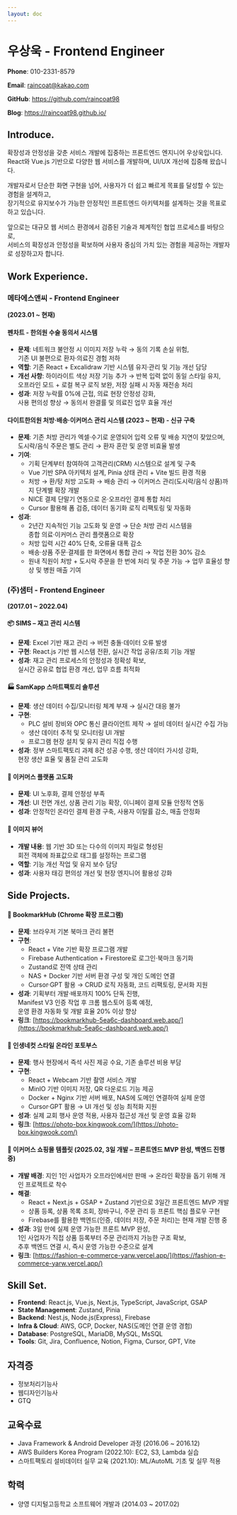 ```yaml
---
layout: doc
---
```


# **우상욱 - Frontend Engineer**

**Phone**: 010-2331-8579

**Email**: raincoat@kakao.com

**GitHub**: https://github.com/raincoat98

**Blog**: https://raincoat98.github.io/

## **Introduce.**

확장성과 안정성을 갖춘 서비스 개발에 집중하는 프론트엔드 엔지니어 우상욱입니다.  
React와 Vue.js 기반으로 다양한 웹 서비스를 개발하며, UI/UX 개선에 집중해 왔습니다.

개발자로서 단순한 화면 구현을 넘어, 사용자가 더 쉽고 빠르게 목표를 달성할 수 있는 경험을 설계하고,  
장기적으로 유지보수가 가능한 안정적인 프론트엔드 아키텍처를 설계하는 것을 목표로 하고 있습니다.

앞으로는 대규모 웹 서비스 환경에서 검증된 기술과 체계적인 협업 프로세스를 바탕으로,  
서비스의 확장성과 안정성을 확보하며 사용자 중심의 가치 있는 경험을 제공하는 개발자로 성장하고자 합니다.

## **Work Experience.**

### **메타에스앤씨 - Frontend Engineer**

**(2023.01 ~ 현재)**

#### **펜차트 - 한의원 수술 동의서 시스템**

- **문제**: 네트워크 불안정 시 이미지 저장 누락 → 동의 기록 손실 위험,<br> 기존 UI 불편으로 환자·의료진 경험 저하
- **역할**: 기존 React + Excalidraw 기반 시스템 유지·관리 및 기능 개선 담당
- **개선 사항**: 하이라이트 색상 저장 기능 추가 → 반복 입력 없이 동일 스타일 유지,<br>
  오프라인 모드 + 로컬 복구 로직 보완, 저장 실패 시 자동 재전송 처리
- **성과**: 저장 누락률 0%에 근접, 의료 현장 안정성 강화,<br>
  사용 편의성 향상 → 동의서 완결률 및 의료진 업무 효율 개선

#### **다이트한의원 처방·배송·이커머스 관리 시스템 (2023 ~ 현재) - 신규 구축**

- **문제**: 기존 처방 관리가 엑셀·수기로 운영되어 입력 오류 및 배송 지연이 잦았으며,<br>
  도시락/음식 주문은 별도 관리 → 환자 혼란 및 운영 비효율 발생
- **기여**:
  - 기획 단계부터 참여하여 고객관리(CRM) 시스템으로 설계 및 구축
  - Vue 기반 SPA 아키텍처 설계, Pinia 상태 관리 + Vite 빌드 환경 적용
  - 처방 → 환/탕 처방 고도화 → 배송 관리 → 이커머스 관리(도시락/음식 상품)까지 단계별 확장 개발
  - NICE 결제 단말기 연동으로 온·오프라인 결제 통합 처리
  - Cursor 활용해 폼 검증, 데이터 동기화 로직 리팩토링 및 자동화
- **성과**:
  - 2년간 지속적인 기능 고도화 및 운영 → 단순 처방 관리 시스템을<br>
    종합 의료·이커머스 관리 플랫폼으로 확장
  - 처방 입력 시간 40% 단축, 오류율 대폭 감소
  - 배송·상품 주문·결제를 한 화면에서 통합 관리 → 작업 전환 30% 감소
  - 원내 직원이 처방 + 도시락 주문을 한 번에 처리 및 주문 가능 → 업무 효율성 향상 및 병원 매출 기여

### **(주)샘터 - Frontend Engineer**

**(2017.01 ~ 2022.04)**

#### **📦 SIMS – 재고 관리 시스템**

- **문제**: Excel 기반 재고 관리 → 버전 충돌·데이터 오류 발생
- **구현**: React.js 기반 웹 시스템 전환, 실시간 작업 공유/조회 기능 개발
- **성과**: 재고 관리 프로세스의 안정성과 정확성 확보,<br>
  실시간 공유로 협업 환경 개선, 업무 흐름 최적화

#### **🏭 SamKapp 스마트팩토리 솔루션**

- **문제**: 생산 데이터 수집/모니터링 체계 부재 → 실시간 대응 불가
- **구현**:
  - PLC 설비 장비와 OPC 통신 클라이언트 제작 → 설비 데이터 실시간 수집 가능
  - 생산 데이터 추적 및 모니터링 UI 개발
  - 프로그램 현장 설치 및 유지 관리 직접 수행
- **성과**: 정부 스마트팩토리 과제 8건 성공 수행, 생산 데이터 가시성 강화,<br>
  현장 생산 효율 및 품질 관리 고도화

#### **🛒 이커머스 플랫폼 고도화**

- **문제**: UI 노후화, 결제 안정성 부족
- **개선**: UI 전면 개선, 상품 관리 기능 확장, 이니페이 결제 모듈 안정적 연동
- **성과**: 안정적인 온라인 결제 환경 구축, 사용자 이탈률 감소, 매출 안정화

#### **📐 이미지 뷰어**

- **개발 내용**: 웹 기반 3D 또는 다수의 이미지 파일로 형성된<br>
  회전 객체에 좌표값으로 태그를 설정하는 프로그램
- **역할**: 기능 개선 작업 및 유지 보수 담당
- **성과**: 사용자 태깅 편의성 개선 및 현장 엔지니어 활용성 강화

## **Side Projects.**

#### **🔖 BookmarkHub (Chrome 확장 프로그램)**

- **문제**: 브라우저 기본 북마크 관리 불편
- **구현**:
  - React + Vite 기반 확장 프로그램 개발
  - Firebase Authentication + Firestore로 로그인·북마크 동기화
  - Zustand로 전역 상태 관리
  - NAS + Docker 기반 서버 환경 구성 및 개인 도메인 연결
  - Cursor·GPT 활용 → CRUD 로직 자동화, 코드 리팩토링, 문서화 지원
- **성과**: 기획부터 개발·배포까지 100% 단독 진행,<br>
  Manifest V3 인증 작업 후 크롬 웹스토어 등록 예정,<br>
  운영 환경 자동화 및 개발 효율 20% 이상 향상
- **링크**: [https://bookmarkhub-5ea6c-dashboard.web.app/](https://bookmarkhub-5ea6c-dashboard.web.app/)

#### **📸 인생네컷 스타일 온라인 포토부스**

- **문제**: 행사 현장에서 즉석 사진 제공 수요, 기존 솔루션 비용 부담
- **구현**:
  - React + Webcam 기반 촬영 서비스 개발
  - MinIO 기반 이미지 저장, QR 다운로드 기능 제공
  - Docker + Nginx 기반 서버 배포, NAS에 도메인 연결하여 실제 운영
  - Cursor·GPT 활용 → UI 개선 및 성능 최적화 지원
- **성과**: 실제 교회 행사 운영 적용, 사용자 접근성 개선 및 운영 효율 강화
- **링크**: [https://photo-box.kingwook.com/](https://photo-box.kingwook.com/)

#### **🛒 이커머스 쇼핑몰 템플릿 (2025.02, 3일 개발 – 프론트엔드 MVP 완성, 백엔드 진행 중)**

- **개발 배경**: 지인 1인 사업자가 오프라인에서만 판매 → 온라인 확장을 돕기 위해 개인 프로젝트로 착수
- **해결**:
  - React + Next.js + GSAP + Zustand 기반으로 3일간 프론트엔드 MVP 개발
  - 상품 등록, 상품 목록 조회, 장바구니, 주문 관리 등 프론트 핵심 플로우 구현
  - Firebase를 활용한 백엔드(인증, 데이터 저장, 주문 처리)는 현재 개발 진행 중
- **성과**: 3일 만에 실제 운영 가능한 프론트 MVP 완성,<br>
  1인 사업자가 직접 상품 등록부터 주문 관리까지 가능한 구조 확보,<br>
  추후 백엔드 연결 시, 즉시 운영 가능한 수준으로 설계
- **링크**: [https://fashion-e-commerce-yarw.vercel.app/](https://fashion-e-commerce-yarw.vercel.app/)

## **Skill Set.**

- **Frontend**: React.js, Vue.js, Next.js, TypeScript, JavaScript, GSAP
- **State Management**: Zustand, Pinia
- **Backend**: Nest.js, Node.js(Express), Firebase
- **Infra & Cloud**: AWS, GCP, Docker, NAS(도메인 연결 운영 경험)
- **Database**: PostgreSQL, MariaDB, MySQL, MsSQL
- **Tools**: Git, Jira, Confluence, Notion, Figma, Cursor, GPT, Vite

## **자격증**

- 정보처리기능사
- 웹디자인기능사
- GTQ

## **교육수료**

- Java Framework & Android Developer 과정 (2016.06 ~ 2016.12)
- AWS Builders Korea Program (2022.10): EC2, S3, Lambda 실습
- 스마트팩토리 설비데이터 실무 교육 (2021.10): ML/AutoML 기초 및 실무 적용

## **학력**

- 양영 디지털고등학교 소프트웨어 개발과 (2014.03 ~ 2017.02)
